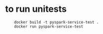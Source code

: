 # to run unitests
```
    docker build -t pyspark-service-test .
    docker run pyspark-service-test
```